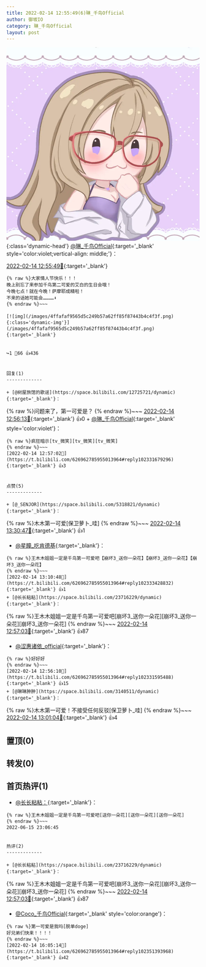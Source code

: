 ```yaml
---
title: 2022-02-14 12:55:49(6)琳_千鸟Official
author: 御坂IO
category: 琳_千鸟Official
layout: post
---
```


![img](/images/c0a88f85ebd0d056f37b114e0748e69556c8b488.jpg){:class='dynamic-head'}
[@琳_千鸟Official](https://space.bilibili.com/1620923329/dynamic){:target='_blank' style='color:violet;vertical-align: middle;'}：

[2022-02-14 12:55:49🔗](https://t.bilibili.com/626962785955013964){:target='_blank'}

~~~
{% raw %}大家情人节快乐！！！
晚上别忘了来参加千鸟第二可爱的艾白的生日会哦！
今晚七点！就在今晚！萨摩耶成精啦！
不来的话她可能会…………⬇️
{% endraw %}~~~

[![img](/images/4ffafaf9565d5c249b57a62ff85f87443b4c4f3f.png){:class='dynamic-img'}](/images/4ffafaf9565d5c249b57a62ff85f87443b4c4f3f.png){:target='_blank'}


↪️1 💬66 👍436


回复(1)
-------------

+ [@树屋旅馆的歌谣](https://space.bilibili.com/12725721/dynamic){:target='_blank'}：
~~~
{% raw %}问题来了，第一可爱是？
{% endraw %}~~~
[2022-02-14 12:56:13🔗](https://t.bilibili.com/626962785955013964#reply102331597824){:target='_blank'} 👍0
    + [@琳_千鸟Official](https://space.bilibili.com/1620923329/dynamic){:target='_blank' style='color:violet'}：
~~~
{% raw %}疯狂暗示[tv_微笑][tv_微笑][tv_微笑]
{% endraw %}~~~
[2022-02-14 12:57:02🔗](https://t.bilibili.com/626962785955013964#reply102331679296){:target='_blank'} 👍3


点赞(5)
-------------

+ [@_SENJOR](https://space.bilibili.com/5318821/dynamic){:target='_blank'}：
~~~
{% raw %}木木第一可爱[保卫萝卜_哇]
{% endraw %}~~~
[2022-02-14 13:30:47🔗](https://t.bilibili.com/626962785955013964#reply102335819712){:target='_blank'} 👍1
+ [@星瞳_吃肯德基](https://space.bilibili.com/1422490020/dynamic){:target='_blank'}：
~~~
{% raw %}王木木姐姐一定是千鸟第一可爱吧【崩坏3_送你一朵花】【崩坏3_送你一朵花】【崩坏3_送你一朵花】
{% endraw %}~~~
[2022-02-14 13:10:48🔗](https://t.bilibili.com/626962785955013964#reply102333428832){:target='_blank'} 👍1
+ [@长长粘粘](https://space.bilibili.com/23716229/dynamic){:target='_blank'}：
~~~
{% raw %}王木木姐姐一定是千鸟第一可爱吧[崩坏3_送你一朵花][崩坏3_送你一朵花][崩坏3_送你一朵花]
{% endraw %}~~~
[2022-02-14 12:57:03🔗](https://t.bilibili.com/626962785955013964#reply102331792784){:target='_blank'} 👍87
+ [@涩惠诸依_official](https://space.bilibili.com/327652087/dynamic){:target='_blank'}：
~~~
{% raw %}好好好
{% endraw %}~~~
[2022-02-14 12:56:10🔗](https://t.bilibili.com/626962785955013964#reply102331595488){:target='_blank'} 👍15
+ [@琳琳肿肿](https://space.bilibili.com/3140511/dynamic){:target='_blank'}：
~~~
{% raw %}木木第一可爱！不接受任何反驳[保卫萝卜_哇]
{% endraw %}~~~
[2022-02-14 13:01:04🔗](https://t.bilibili.com/626962785955013964#reply102332323936){:target='_blank'} 👍4


置顶(0)
-------------



转发(0)
-------------



首页热评(1)
-------------

+ [@长长粘粘：](https://space.bilibili.com/23716229/dynamic){:target='_blank'}：
~~~
{% raw %}王木木姐姐一定是千鸟第一可爱吧[送你一朵花][送你一朵花][送你一朵花]
{% endraw %}~~~
2022-06-15 23:06:45


热评(2)
-------------

+ [@长长粘粘](https://space.bilibili.com/23716229/dynamic){:target='_blank'}：
~~~
{% raw %}王木木姐姐一定是千鸟第一可爱吧[崩坏3_送你一朵花][崩坏3_送你一朵花][崩坏3_送你一朵花]
{% endraw %}~~~
[2022-02-14 12:57:03🔗](https://t.bilibili.com/626962785955013964#reply102331792784){:target='_blank'} 👍87
+ [@Coco_千鸟Official](https://space.bilibili.com/1891728206/dynamic){:target='_blank' style='color:orange'}：
~~~
{% raw %}第一可爱是我吗[脱单doge]
好兄弟们快来！！！！
{% endraw %}~~~
[2022-02-14 16:05:14🔗](https://t.bilibili.com/626962785955013964#reply102351393968){:target='_blank'} 👍42


